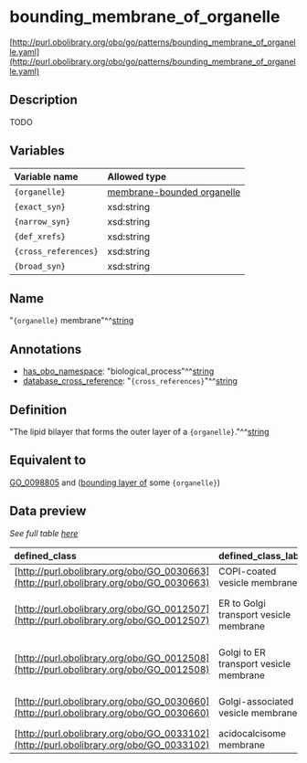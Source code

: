 # bounding_membrane_of_organelle

[http://purl.obolibrary.org/obo/go/patterns/bounding_membrane_of_organelle.yaml](http://purl.obolibrary.org/obo/go/patterns/bounding_membrane_of_organelle.yaml)

## Description

TODO




## Variables

| Variable name | Allowed type |
|:--------------|:-------------|
| `{organelle}` | [membrane-bounded organelle](http://purl.obolibrary.org/obo/GO_0043227) |
| `{exact_syn}` | xsd:string |
| `{narrow_syn}` | xsd:string |
| `{def_xrefs}` | xsd:string |
| `{cross_references}` | xsd:string |
| `{broad_syn}` | xsd:string |

## Name

"`{organelle}` membrane"^^[string](http://www.w3.org/2001/XMLSchema#string)

## Annotations

- [has_obo_namespace](http://www.geneontology.org/formats/oboInOwl#hasOBONamespace): "biological_process"^^[string](http://www.w3.org/2001/XMLSchema#string)
- [database_cross_reference](http://www.geneontology.org/formats/oboInOwl#hasDbXref): "`{cross_references}`"^^[string](http://www.w3.org/2001/XMLSchema#string)

## Definition

"The lipid bilayer that forms the outer layer of a `{organelle}`."^^[string](http://www.w3.org/2001/XMLSchema#string)

## Equivalent to

[GO_0098805](http://purl.obolibrary.org/obo/GO_0098805)  and ([bounding layer of](http://purl.obolibrary.org/obo/RO_0002007) some `{organelle}`)







## Data preview

*See full table [here](https://github.com/geneontology/go-ontology/tree/master/src/design_patterns/bounding_membrane_of_organelle.tsv)*

| defined_class | defined_class_label | organelle | organelle_label |
|:--|:--|:--|:--|
| [http://purl.obolibrary.org/obo/GO_0030663](http://purl.obolibrary.org/obo/GO_0030663) | COPI-coated vesicle membrane | [http://purl.obolibrary.org/obo/GO_0030137](http://purl.obolibrary.org/obo/GO_0030137) | COPI-coated vesicle |
| [http://purl.obolibrary.org/obo/GO_0012507](http://purl.obolibrary.org/obo/GO_0012507) | ER to Golgi transport vesicle membrane | [http://purl.obolibrary.org/obo/GO_0030134](http://purl.obolibrary.org/obo/GO_0030134) | COPII-coated ER to Golgi transport vesicle |
| [http://purl.obolibrary.org/obo/GO_0012508](http://purl.obolibrary.org/obo/GO_0012508) | Golgi to ER transport vesicle membrane | [http://purl.obolibrary.org/obo/GO_0030142](http://purl.obolibrary.org/obo/GO_0030142) | COPI-coated Golgi to ER transport vesicle |
| [http://purl.obolibrary.org/obo/GO_0030660](http://purl.obolibrary.org/obo/GO_0030660) | Golgi-associated vesicle membrane | [http://purl.obolibrary.org/obo/GO_0005798](http://purl.obolibrary.org/obo/GO_0005798) | Golgi-associated vesicle |
| [http://purl.obolibrary.org/obo/GO_0033102](http://purl.obolibrary.org/obo/GO_0033102) | acidocalcisome membrane | [http://purl.obolibrary.org/obo/GO_0020022](http://purl.obolibrary.org/obo/GO_0020022) | acidocalcisome |

